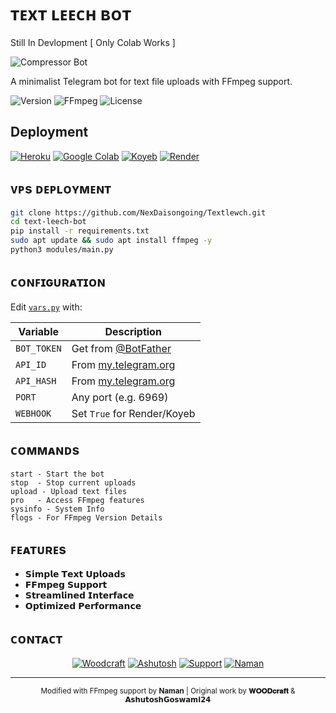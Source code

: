 # ᴛᴇxᴛ ʟᴇᴇᴄʜ ʙᴏᴛ

Still In Devlopment [ Only Colab Works ]

<div align="left">

![Compressor Bot](https://telegra.ph/file/2e346a3806987ef34578f-03b045cacaaeb9f35d.jpg)


A minimalist Telegram bot for text file uploads with FFmpeg support.

  ![Version](https://img.shields.io/badge/version-1.0R-blue?style=flat-square)
  ![FFmpeg](https://img.shields.io/badge/FFmpeg-supported-green?style=flat-square)
  ![License](https://img.shields.io/badge/license-MIT-orange?style=flat-square)
  
</div>

## Deployment 

<div align="left">
  
  [![Heroku](https://img.shields.io/badge/Deploy_to-Heroku-7056bf?style=for-the-badge&logo=heroku)](https://heroku.com/deploy?template=https://github.com/AshutoshGoswami24/text-leech-bot) 
  [![Google Colab](https://img.shields.io/badge/Deploy_to-Colab-F9AB00?style=for-the-badge&logo=googlecolab&logoColor=white)](https://colab.research.google.com/github/NexDaisongoing/Textlewch/blob/V1.0R/deploy.ipynb)
  [![Koyeb](https://img.shields.io/badge/Deploy_to-Koyeb-121212?style=for-the-badge&logo=koyeb)](https://app.koyeb.com/deploy?type=git&repository=github.com/AshutoshGoswami24/text-leech-bot&branch=main&name=ashutoshgoswami)
  [![Render](https://img.shields.io/badge/Deploy_to-Render-46E3B7?style=for-the-badge&logo=render&logoColor=white)](https://render.com/deploy?repo=https://github.com/AshutoshGoswami24/text-leech-bot)
  
</div>

## ᴠᴘs ᴅᴇᴘʟᴏʏᴍᴇɴᴛ

```bash
git clone https://github.com/NexDaisongoing/Textlewch.git
cd text-leech-bot
pip install -r requirements.txt
sudo apt update && sudo apt install ffmpeg -y
python3 modules/main.py
```

## ᴄᴏɴꜰɪɢᴜʀᴀᴛɪᴏɴ

Edit [`vars.py`](https://github.com/AshutoshGoswami24/text-leech-bot/blob/main/modules/vars.py) with:

| Variable | Description |
|----------|-------------|
| `BOT_TOKEN` | Get from [@BotFather](https://t.me/BotFather) |
| `API_ID` | From [my.telegram.org](https://my.telegram.org/) |
| `API_HASH` | From [my.telegram.org](https://my.telegram.org/) |
| `PORT` | Any port (e.g. 6969) |
| `WEBHOOK` | Set `True` for Render/Koyeb |

## ᴄᴏᴍᴍᴀɴᴅs

```
start - Start the bot
stop  - Stop current uploads
upload - Upload text files
pro   - Access FFmpeg features
sysinfo - System Info
flogs - For FFmpeg Version Details
```

## ꜰᴇᴀᴛᴜʀᴇs

- 𝗦𝗶𝗺𝗽𝗹𝗲 𝗧𝗲𝘅𝘁 𝗨𝗽𝗹𝗼𝗮𝗱𝘀
- 𝗙𝗙𝗺𝗽𝗲𝗴 𝗦𝘂𝗽𝗽𝗼𝗿𝘁
- 𝗦𝘁𝗿𝗲𝗮𝗺𝗹𝗶𝗻𝗲𝗱 𝗜𝗻𝘁𝗲𝗿𝗳𝗮𝗰𝗲
- 𝗢𝗽𝘁𝗶𝗺𝗶𝘇𝗲𝗱 𝗣𝗲𝗿𝗳𝗼𝗿𝗺𝗮𝗻𝗰𝗲

## ᴄᴏɴᴛᴀᴄᴛ

<div align="center">
  
  [![Woodcraft](https://img.shields.io/badge/𝐖𝐎𝐎𝐃𝐜𝐫𝐚𝐟𝐭-26A5E4?style=for-the-badge&logo=telegram&logoColor=white)](https://t.me/Opleech_WD)
  [![Ashutosh](https://img.shields.io/badge/𝗔𝘀𝗵𝘂𝘁𝗼𝘀𝗵𝗚𝗼𝘀𝘄𝗮𝗺𝗶-26A5E4?style=for-the-badge&logo=telegram&logoColor=white)](https://t.me/AshutoshGoswami24)
  [![Support](https://img.shields.io/badge/Support_Channel-26A5E4?style=for-the-badge&logo=telegram&logoColor=white)](https://t.me/AshuSupport)
  [![Naman](https://img.shields.io/badge/Naman_Sama-26A5E4?style=for-the-badge&logo=telegram&logoColor=white)](https://t.me/Naman_Sama)
  
</div>

---

<div align="center">
  <sub>Modified with FFmpeg support by <b>Naman</b> | Original work by <b>𝐖𝐎𝐎𝐃𝐜𝐫𝐚𝐟𝐭</b> & <b>𝗔𝘀𝗵𝘂𝘁𝗼𝘀𝗵𝗚𝗼𝘀𝘄𝗮𝗺𝗶𝟮𝟰</b></sub>
</div>
